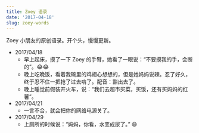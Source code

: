```yaml
---
title: Zoey 语录
date: '2017-04-18'
slug: zoey-words
---
```


Zoey 小朋友的原创语录。开个头，慢慢更新。

- 2017/04/18
  + 早上起床，摸了一下 Zoey 的手臂，她看了一眼说：“不要摸我的手，会断的”。😂😂
  + 晚上吃晚饭，看着我碗里的鸡翅心想想的，但是她妈妈说辣。忍了好久，终于忍不住一把抢了过去啃了。配音：豁出去了。
  + 晚上睡觉前假装开火车，说：“我们去超市买菜，买饭，还有买妈妈的红薯”。
- 2017/04/21
  + 一言不合，就会把你的网络电源关了。
- 2017/04/29
  + 上厕所的时候说：“妈妈，你看，水变成尿了。” 😄

